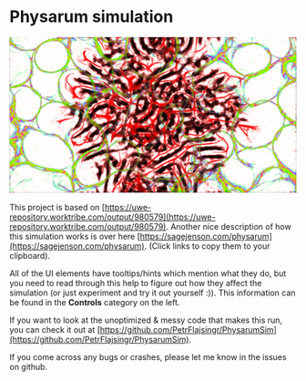 # Physarum simulation

![](imgs/intro.png)

This project is based on [https://uwe-repository.worktribe.com/output/980579](https://uwe-repository.worktribe.com/output/980579). Another nice description of how this simulation works is over here [https://sagejenson.com/physarum](https://sagejenson.com/physarum). (Click links to copy them to your clipboard).

All of the UI elements have tooltips/hints which mention what they do, but you need to read through this help to figure out how they affect the simulation (or just experiment and try it out yourself :)). This information can be found in the **Controls** category on the left.

If you want to look at the unoptimized & messy code that makes this run, you can check it out at [https://github.com/PetrFlajsingr/PhysarumSim](https://github.com/PetrFlajsingr/PhysarumSim).

If you come across any bugs or crashes, please let me know in the issues on github.
